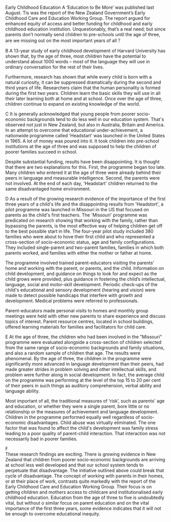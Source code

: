 Early Childhood Education
A  ‘Education to Be More’ was published last August. Tis was the report of the New Zealand Government’s Early Childhood Care and Education Working Group. The report argued for enhanced equity of access and better funding for childhood and early childhood education institution. Unquestionably, that’s a real need; but since parents don’t normally send children to pre-schools until the age of three, are we missing out on the most important years of all？

B  A 13-year study of early childhood development of Harvard University has shown that, by the age of three, most children have the potential to understand about 1000 words – most of the language they will use in ordinary conversation for the rest of their lives.

Furthermore, research has shown that while every child is born with a natural curiosity, it can be suppressed dramatically during the second and third years of life. Researchers claim that the human personality is formed during the first two years. Children learn the basic skills they will use in all their later learning both at home and at school. Once over the age of three, children continue to expand on existing knowledge of the world.

C  It is generally acknowledged that young people from poorer socio-economic backgrounds tend to do less well in our education system. That's observed not just in New Zealand, but also in Australia, Britain and America. In an attempt to overcome that educational under-achievement, a nationwide programme called 'Headstart’ was launched in the United States in 1965. A lot of money was poured into it. It took children into pre-school institutions at the age of three and was supposed to help the children of poorer families succeed in school.

Despite substantial funding, results have been disappointing. It is thought that there are two explanations for this. First, the programme began too late. Many children who entered it at the age of three were already behind their peers in language and measurable intelligence. Second, the parents were not involved. At the end of each day, 'Headstart' children returned to the same disadvantaged home environment.

D  As a result of the growing research evidence of the importance of the first three years of a child's life and the disappointing results from 'Headstort', a pilot programme was launched in Missouri in the US that focused on parents as the child's first teachers. The 'Missouri' programme was predicated on research showing that working with the family, rather than bypassing the parents, is the most effective way of helping children get off to the best possible start in life. The four-year pilot study included 380 families who were about to hove their first child and who represented a cross-section of socio-economic status, age and family configurations. They included single-parent and two-parent families, families in which both parents worked, and families with either the mother or father at home.

The programme involved trained parent-educators visiting the parents' home and working with the parent, or parents, and the child. Information on child development, and guidance on things to look for and expect as the child grows were provided, plus guidance in fostering the child’s intellectual, language, social and motor-skill development. Periodic check-ups of the child's educational and sensory development (hearing and vision) were made to detect possible handicaps that interfere with growth and development. Medical problems were referred to professionals.

Parent-educators made personal visits to homes and monthly group meetings were held with other new parents to share experience and discuss topics of interest. Parent resource centres, located in school buildings, offered learning materials for families and facilitators for child care.

E  At the age of three, the children who had been involved in the "Missouri" programme were evaluated alongside a cross-section of children selected from the same range of socio-economic backgrounds and family situations, and also a random sample of children that age. The results were phenomenal. By the age of three, the children in the programme were significantly more advanced in language development than their peers, had made greater strides in problem solving and other intellectual skills, and problem were further along in social development. In fact, the average child on the programme was performing at the level of the top 15 to 20 per cent of their peers in such things as auditory comprehension, verbal ability and language ability.

Most important of all, the traditional measures of ‘risk’, such as parents' age and education, or whether they were a single parent, bore little or no relationship or the measures of achievement and language development. Children in the programme performed equally well regardless of socio-economic disadvantages. Child abuse was virtually eliminated. The one factor that was found to affect the child's development was family stress leading to a poor quality of parent-child interaction. That interaction was not necessarily bad in poorer families.

F  
These research findings are exciting. There is growing evidence in New Zealand that children from poorer socio-economic backgrounds are arriving at school less well developed and that our school system tends to perpetuate that disadvantage. The initiative outlined above could break that cycle of disadvantage. The concept of working with parents in their homes, or at their place of work, contrasts quite markedly with the report of the Early Childhood Care and Education Working Group. Their focus is on getting children and mothers access to childcare and institutionalised early childhood education. Education from the age of three to five is undoubtedly vital, but without o similar focus on parent education and on the vital importance of the first three years, some evidence indicates that it will not be enough to overcome educational inequity.